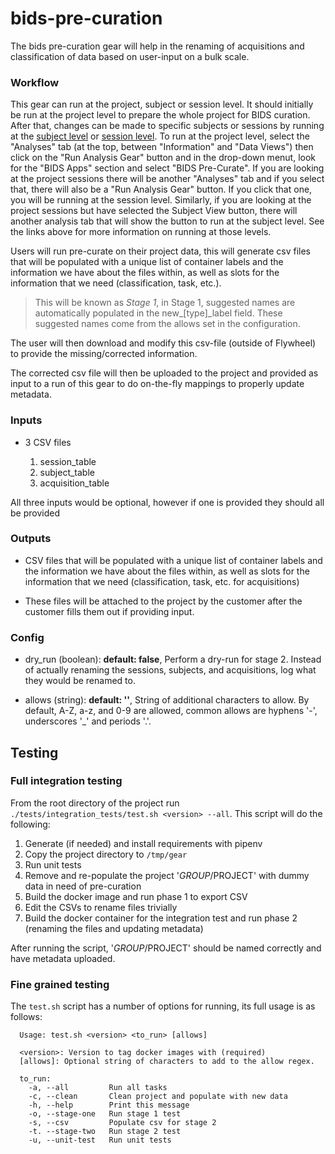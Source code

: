 # bids-pre-curation
The bids pre-curation gear will help in the renaming of acquisitions and classification
of data based on user-input on a bulk scale.

### Workflow

This gear can run at the project, subject or session level.
It should initially be run at the project level to prepare the whole project for BIDS curation.  After that, changes can be made to specific subjects or sessions by running at the 
[subject level](https://docs.flywheel.io/hc/en-us/articles/360038261213-Run-an-analysis-gear-on-a-subject) or
[session level](https://docs.flywheel.io/hc/en-us/articles/360015505453-Analysis-Gears).
To run at the project level, select the "Analyses" tab (at the top, between "Information" and "Data Views") then click on the "Run Analysis Gear" button and in the drop-down menut, look for the "BIDS Apps" section and select "BIDS Pre-Curate".  If you are looking at the project sessions there will be another "Analyses" tab and if you select that, there will also be a "Run Analysis Gear" button.  If you click that one, you will be running at the session level.  Similarly, if you are looking at the project sessions but have selected the Subject View button, there will another analysis tab that will show the button to run at the subject level.  See the links above for more information on running at those levels.

Users will run pre-curate on their project data, this will generate csv files that will be populated with a unique list of container labels and the information we have about the files within, as well as slots for the information that we need (classification, task, etc.). 

> This will be known as _Stage 1_, in Stage 1, suggested names are automatically populated in the new_[type]_label field.  These suggested names come from the allows set in the configuration.

The user will then download and modify this csv-file (outside of Flywheel) to provide the missing/corrected information.

The corrected csv file will then be uploaded to the project and provided as input to a run of this gear to do on-the-fly mappings to properly update metadata. 

### Inputs
* 3 CSV files

    1. session_table
    2. subject_table
    3. acquisition_table

All three inputs would be optional, however if one is provided they should all be provided

### Outputs
* CSV files that will be populated with a unique list of container labels and the information we have about the files within, as well as slots for the information that we need (classification, task, etc. for acquisitions)

* These files will be attached to the project by the customer after the customer fills them out if providing input.

### Config
* dry_run (boolean): __default: false__, Perform a dry-run for stage 2.  Instead of actually renaming the sessions, subjects, and acquisitions, log what they would be renamed to.

* allows (string): __default: ''__, String of additional characters to allow.  By default, A-Z, a-z, and 0-9 are allowed, common allows are hyphens '-', underscores '_' and periods '.'. 

## Testing
### Full integration testing
From the root directory of the project run `./tests/integration_tests/test.sh <version> --all`.  This script will do the following:
1. Generate (if needed) and install requirements with pipenv
2. Copy the project directory to `/tmp/gear`
3. Run unit tests
4. Remove and re-populate the project '$GROUP/$PROJECT' with dummy data in need of pre-curation
5. Build the docker image and run phase 1 to export CSV
6. Edit the CSVs to rename files trivially
7. Build the docker container for the integration test and run phase 2 (renaming the files and updating metadata) 

After running the script, '$GROUP/$PROJECT' should be named correctly and have metadata uploaded.

### Fine grained testing
The `test.sh` script has a number of options for running, its full usage is as follows:
```
  Usage: test.sh <version> <to_run> [allows]

  <version>: Version to tag docker images with (required)
  [allows]: Optional string of characters to add to the allow regex.

  to_run:
    -a, --all         Run all tasks
    -c, --clean       Clean project and populate with new data
    -h, --help        Print this message
    -o, --stage-one   Run stage 1 test
    -s, --csv         Populate csv for stage 2
    -t. --stage-two   Run stage 2 test
    -u, --unit-test   Run unit tests
```
